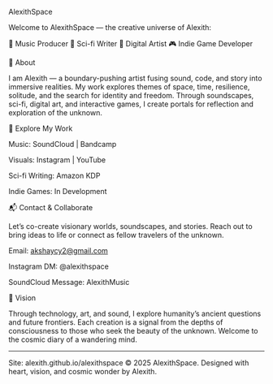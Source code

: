AlexithSpace

Welcome to AlexithSpace — the creative universe of Alexith:

🎵 Music Producer
📖 Sci-fi Writer
🎨 Digital Artist
🎮 Indie Game Developer

🌌 About

I am Alexith — a boundary-pushing artist fusing sound, code, and story into immersive realities. My work explores themes of space, time, resilience, solitude, and the search for identity and freedom. Through soundscapes, sci-fi, digital art, and interactive games, I create portals for reflection and exploration of the unknown.

🚀 Explore My Work

Music: SoundCloud | Bandcamp

Visuals: Instagram | YouTube

Sci-fi Writing: Amazon KDP

Indie Games: In Development


📬 Contact & Collaborate

Let’s co-create visionary worlds, soundscapes, and stories. Reach out to bring ideas to life or connect as fellow travelers of the unknown.

Email: akshaycy2@gmail.com

Instagram DM: @alexithspace

SoundCloud Message: AlexithMusic


🌱 Vision

Through technology, art, and sound, I explore humanity’s ancient questions and future frontiers. Each creation is a signal from the depths of consciousness to those who seek the beauty of the unknown. Welcome to the cosmic diary of a wandering mind.


---

Site: alexith.github.io/alexithspace
© 2025 AlexithSpace. Designed with heart, vision, and cosmic wonder by Alexith.

